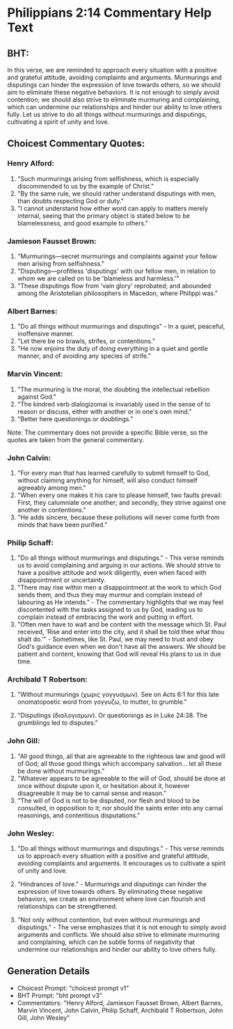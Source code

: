 # Philippians 2:14 Commentary Help Text

## BHT:
In this verse, we are reminded to approach every situation with a positive and grateful attitude, avoiding complaints and arguments. Murmurings and disputings can hinder the expression of love towards others, so we should aim to eliminate these negative behaviors. It is not enough to simply avoid contention; we should also strive to eliminate murmuring and complaining, which can undermine our relationships and hinder our ability to love others fully. Let us strive to do all things without murmurings and disputings, cultivating a spirit of unity and love.

## Choicest Commentary Quotes:
### Henry Alford:
1. "Such murmurings arising from selfishness, which is especially discommended to us by the example of Christ."
2. "By the same rule, we should rather understand disputings with men, than doubts respecting God or duty."
3. "I cannot understand how either word can apply to matters merely internal, seeing that the primary object is stated below to be blamelessness, and good example to others."

### Jamieson Fausset Brown:
1. "Murmurings—secret murmurings and complaints against your fellow men arising from selfishness."
2. "Disputings—profitless 'disputings' with our fellow men, in relation to whom we are called on to be 'blameless and harmless.'"
3. "These disputings flow from 'vain glory' reprobated; and abounded among the Aristotelian philosophers in Macedon, where Philippi was."

### Albert Barnes:
1. "Do all things without murmurings and disputings" - In a quiet, peaceful, inoffensive manner.
2. "Let there be no brawls, strifes, or contentions."
3. "He now enjoins the duty of doing everything in a quiet and gentle manner, and of avoiding any species of strife."

### Marvin Vincent:
1. "The murmuring is the moral, the doubting the intellectual rebellion against God."
2. "The kindred verb dialogizomai is invariably used in the sense of to reason or discuss, either with another or in one's own mind."
3. "Better here questionings or doubtings."

Note: The commentary does not provide a specific Bible verse, so the quotes are taken from the general commentary.

### John Calvin:
1. "For every man that has learned carefully to submit himself to God, without claiming anything for himself, will also conduct himself agreeably among men."
2. "When every one makes it his care to please himself, two faults prevail: First, they calumniate one another; and secondly, they strive against one another in contentions."
3. "He adds sincere, because these pollutions will never come forth from minds that have been purified."

### Philip Schaff:
1. "Do all things without murmurings and disputings." - This verse reminds us to avoid complaining and arguing in our actions. We should strive to have a positive attitude and work diligently, even when faced with disappointment or uncertainty.
2. "There may rise within men a disappointment at the work to which God sends them, and thus they may murmur and complain instead of labouring as He intends." - The commentary highlights that we may feel discontented with the tasks assigned to us by God, leading us to complain instead of embracing the work and putting in effort.
3. "Often men have to wait and be content with the message which St. Paul received, ‘Rise and enter into the city, and it shall be told thee what thou shalt do.’" - Sometimes, like St. Paul, we may need to trust and obey God's guidance even when we don't have all the answers. We should be patient and content, knowing that God will reveal His plans to us in due time.

### Archibald T Robertson:
1. "Without murmurings (χωρις γογγυσμων). See on Acts 6:1 for this late onomatopoetic word from γογγυζω, to mutter, to grumble." 

2. "Disputings (διαλογισμων). Or questionings as in Luke 24:38. The grumblings led to disputes."

### John Gill:
1. "All good things, all that are agreeable to the righteous law and good will of God; all those good things which accompany salvation... let all these be done without murmurings." 
2. "Whatever appears to be agreeable to the will of God, should be done at once without dispute upon it, or hesitation about it, however disagreeable it may be to carnal sense and reason." 
3. "The will of God is not to be disputed, nor flesh and blood to be consulted, in opposition to it; nor should the saints enter into any carnal reasonings, and contentious disputations."

### John Wesley:
1. "Do all things without murmurings and disputings." - This verse reminds us to approach every situation with a positive and grateful attitude, avoiding complaints and arguments. It encourages us to cultivate a spirit of unity and love.

2. "Hindrances of love." - Murmurings and disputings can hinder the expression of love towards others. By eliminating these negative behaviors, we create an environment where love can flourish and relationships can be strengthened.

3. "Not only without contention, but even without murmurings and disputings." - The verse emphasizes that it is not enough to simply avoid arguments and conflicts. We should also strive to eliminate murmuring and complaining, which can be subtle forms of negativity that undermine our relationships and hinder our ability to love others fully.


## Generation Details
- Choicest Prompt: "choicest prompt v1"
- BHT Prompt: "bht prompt v3"
- Commentators: "Henry Alford, Jamieson Fausset Brown, Albert Barnes, Marvin Vincent, John Calvin, Philip Schaff, Archibald T Robertson, John Gill, John Wesley"
